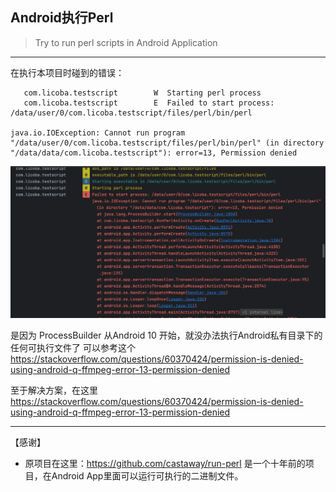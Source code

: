 
## Android执行Perl

> Try to run perl scripts in Android Application

----
在执行本项目时碰到的错误：

```log
   com.licoba.testscript        W  Starting perl process
   com.licoba.testscript        E  Failed to start process: /data/user/0/com.licoba.testscript/files/perl/bin/perl
                                                                  java.io.IOException: Cannot run program "/data/user/0/com.licoba.testscript/files/perl/bin/perl" (in directory "/data/data/com.licoba.testscript"): error=13, Permission denied
```

![img.png](img.png)

是因为  ProcessBuilder  从Android 10 开始，就没办法执行Android私有目录下的任何可执行文件了
可以参考这个 https://stackoverflow.com/questions/60370424/permission-is-denied-using-android-q-ffmpeg-error-13-permission-denied


至于解决方案，在这里 https://stackoverflow.com/questions/60370424/permission-is-denied-using-android-q-ffmpeg-error-13-permission-denied


---
【感谢】
- 原项目在这里：https://github.com/castaway/run-perl  是一个十年前的项目，在Android App里面可以运行可执行的二进制文件。